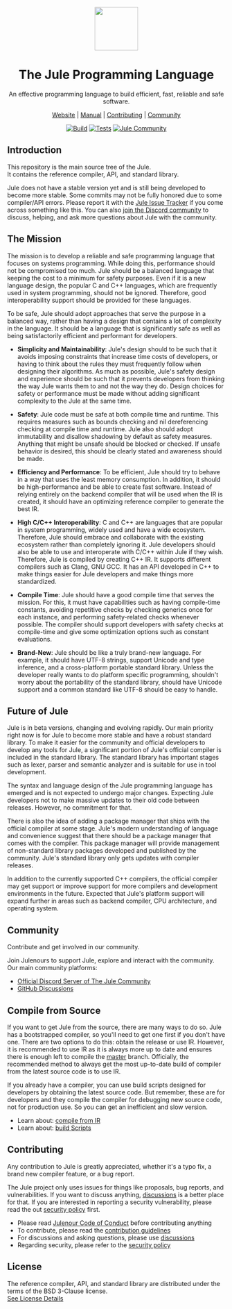 <div align="center">
<p>
    <img width="100" src="https://raw.githubusercontent.com/julelang/resources/master/jule_icon.svg?sanitize=true">
</p>
<h1>The Jule Programming Language</h1>

An effective programming language to build efficient, fast, reliable and safe software.

[Website](https://jule.dev) |
[Manual](https://manual.jule.dev) |
[Contributing](https://jule.dev/contribute) |
[Community](https://jule.dev/community)

[![Build](https://github.com/julelang/jule/actions/workflows/build.yml/badge.svg)](https://github.com/julelang/jule/actions/workflows/build.yml)
[![Tests](https://github.com/julelang/jule/actions/workflows/tests.yml/badge.svg)](https://github.com/julelang/jule/actions/workflows/tests.yml)
[![Jule Community](https://dcbadge.vercel.app/api/server/ReWQgPDnP6?style=flat)](https://discord.gg/XNSUUDuGGQ)

</strong>

</div>

## Introduction

This repository is the main source tree of the Jule. \
It contains the reference compiler, API, and standard library.

Jule does not have a stable version yet and is still being developed to become more stable.
Some commits may not be fully honored due to some compiler/API errors.
Please report it with the [Jule Issue Tracker](https://github.com/julelang/jule/issues) if you come across something like this.
You can also [join the Discord community](https://discord.gg/ReWQgPDnP6) to discuss, helping, and ask more questions about Jule with the community.

## The Mission

The mission is to develop a reliable and safe programming language that focuses on systems programming. While doing this, performance should not be compromised too much. Jule should be a balanced language that keeping the cost to a minimum for safety purposes. Even if it is a new language design, the popular C and C++ languages, which are frequently used in system programming, should not be ignored. Therefore, good interoperability support should be provided for these languages.

To be safe, Jule should adopt approaches that serve the purpose in a balanced way, rather than having a design that contains a lot of complexity in the language. It should be a language that is significantly safe as well as being satisfactorily efficient and performant for developers.

- **Simplicity and Maintainability**: Jule's design should to be such that it avoids imposing constraints that increase time costs of developers, or having to think about the rules they must frequently follow when designing their algorithms. As much as possible, Jule's safety design and experience should be such that it prevents developers from thinking the way Jule wants them to and not the way they do. Design choices for safety or performance must be made without adding significant complexity to the Jule at the same time.

- **Safety**: Jule code must be safe at both compile time and runtime. This requires measures such as bounds checking and nil dereferencing checking at compile time and runtime. Jule also should adopt immutability and disallow shadowing by default as safety measures. Anything that might be unsafe should be blocked or checked. If unsafe behavior is desired, this should be clearly stated and awareness should be made.

- **Efficiency and Performance**: To be efficient, Jule should try to behave in a way that uses the least memory consumption. In addition, it should be high-performance and be able to create fast software. Instead of relying entirely on the backend compiler that will be used when the IR is created, it should have an optimizing reference compiler to generate the best IR.

- **High C/C++ Interoperability**: C and C++ are languages ​​that are popular in system programming, widely used and have a wide ecosystem. Therefore, Jule should embrace and collaborate with the existing ecosystem rather than completely ignoring it. Jule developers should also be able to use and interoperate with C/C++ within Jule if they wish. Therefore, Jule is compiled by creating C++ IR. It supports different compilers such as Clang, GNU GCC. It has an API developed in C++ to make things easier for Jule developers and make things more standardized.

- **Compile Time**: Jule should have a good compile time that serves the mission. For this, it must have capabilities such as having compile-time constants, avoiding repetitive checks by checking generics once for each instance, and performing safety-related checks whenever possible. The compiler should support developers with safety checks at compile-time and give some optimization options such as constant evaluations.

- **Brand-New**: Jule should be like a truly brand-new language. For example, it should have UTF-8 strings, support Unicode and type inference, and a cross-platform portable standard library. Unless the developer really wants to do platform specific programming, shouldn't worry about the portability of the standard library, should have Unicode support and a common standard like UTF-8 should be easy to handle.


## Future of Jule
Jule is in beta versions, changing and evolving rapidly. Our main priority right now is for Jule to become more stable and have a robust standard library. To make it easier for the community and official developers to develop any tools for Jule, a significant portion of Jule's official compiler is included in the standard library. The standard library has important stages such as lexer, parser and semantic analyzer and is suitable for use in tool development.

The syntax and language design of the Jule programming language has emerged and is not expected to undergo major changes. Expecting Jule developers not to make massive updates to their old code between releases. However, no commitment for that.

There is also the idea of ​​adding a package manager that ships with the official compiler at some stage. Jule's modern understanding of language and convenience suggest that there should be a package manager that comes with the compiler. This package manager will provide management of non-standard library packages developed and published by the community. Jule's standard library only gets updates with compiler releases.

In addition to the currently supported C++ compilers, the official compiler may get support or improve support for more compilers and development environments in the future. Expected that Jule's platform support will expand further in areas such as backend compiler, CPU architecture, and operating system.

## Community

Contribute and get involved in our community.

Join Julenours to support Jule, explore and interact with the community.\
Our main community platforms:

- [Official Discord Server of The Jule Community](https://discord.gg/XNSUUDuGGQ)
- [GitHub Discussions](https://github.com/jule-lang/jule/discussions)

## Compile from Source

If you want to get Jule from the source, there are many ways to do so.
Jule has a bootstrapped compiler, so you'll need to get one first if you don't have one.
There are two options to do this: obtain the release or use IR.
However, it is recommended to use IR as it is always more up to date and ensures there is enough left to compile the [master](https://github.com/julelang/jule/tree/master) branch.
Officially, the recommended method to always get the most up-to-date build of compiler from the latest source code is to use IR.

If you already have a compiler, you can use build scripts designed for developers by obtaining the latest source code.
But remember, these are for developers and they compile the compiler for debugging new source code, not for production use. So you can get an inefficient and slow version.

- Learn about: [compile from IR](https://manual.jule.dev/getting-started/install-from-source/compile-from-ir.html)
- Learn about: [build Scripts](https://manual.jule.dev/getting-started/install-from-source/build-scripts.html)

## Contributing

Any contribution to Jule is greatly appreciated, whether it's a typo fix, a brand new compiler feature, or a bug report.

The Jule project only uses issues for things like proposals, bug reports, and vulnerabilities.
If you want to discuss anything, [discussions](https://github.com/julelang/jule/discussions) is a better place for that.
If you are interested in reporting a security vulnerability, please read the out [security policy](https://github.com/julelang/jule/security/policy) first.

- Please read [Julenour Code of Conduct](https://jule.dev/code-of-conduct) before contributing anything
- To contribute, please read the [contribution guidelines](https://jule.dev/contribute)
- For discussions and asking questions, please use [discussions](https://github.com/julelang/jule/discussions)
- Regarding security, please refer to the [security policy](https://github.com/julelang/jule/security/policy)

## License

The reference compiler, API, and standard library are distributed under the terms of the BSD 3-Clause license. <br>
[See License Details](./LICENSE)


